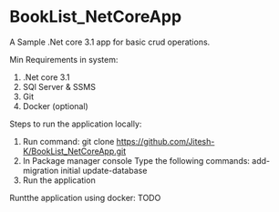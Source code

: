 # BookList_NetCoreApp

A Sample .Net core 3.1 app for basic crud operations.

Min Requirements in system:
1. .Net core 3.1
2. SQl Server & SSMS
3. Git
4. Docker (optional)

Steps to run the application locally:
1. Run command: git clone https://github.com/Jitesh-K/BookList_NetCoreApp.git 
2. In Package manager console Type the following commands:
   add-migration initial
   update-database
3. Run the application


Runtthe application using docker: TODO
